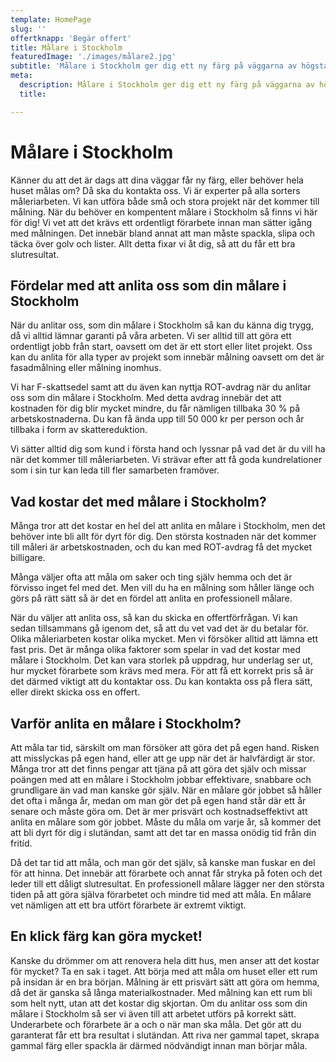 ```yaml
---
template: HomePage
slug: ''
offertknapp: 'Begär offert'
title: Målare i Stockholm
featuredImage: './images/målare2.jpg'
subtitle: 'Målare i Stockholm ger dig ett ny färg på väggarna av högsta kvalité! Kontakta oss för gratis offert idag! Ring eller maila, eller använd vårat formulär.'
meta:
  description: Målare i Stockholm ger dig ett ny färg på väggarna av högsta kvalité! Kontakta oss för gratis offert idag! Ring eller maila, eller använd vårat formulär.
  title: 

---
```


# Målare i Stockholm

Känner du att det är dags att dina väggar får ny färg, eller behöver hela huset målas om? Då ska du kontakta oss. Vi är experter på alla sorters måleriarbeten. Vi kan utföra både små och stora projekt när det kommer till målning. När du behöver en kompentent målare i Stockholm så finns vi här för dig! Vi vet att det krävs ett ordentligt förarbete innan man sätter igång med målningen. Det innebär bland annat att man måste spackla, slipa och täcka över golv och lister. Allt detta fixar vi åt dig, så att du får ett bra slutresultat.

## Fördelar med att anlita oss som din målare i Stockholm
 
När du anlitar oss, som din målare i Stockholm så kan du känna dig trygg, då vi alltid lämnar garanti på våra arbeten. Vi ser alltid till att göra ett ordentligt jobb från start, oavsett om det är ett stort eller litet projekt. Oss kan du anlita för alla typer av projekt som innebär målning oavsett om det är fasadmålning eller målning inomhus.

Vi har F-skattsedel samt att du även kan nyttja ROT-avdrag när du anlitar oss som din målare i Stockholm. Med detta avdrag innebär det att kostnaden för dig blir mycket mindre, du får nämligen tillbaka 30 % på arbetskostnaderna. Du kan få ända upp till 50 000 kr per person och år tillbaka i form av skattereduktion.

Vi sätter alltid dig som kund i första hand och lyssnar på vad det är du vill ha när det kommer till måleriarbeten. Vi strävar efter att få goda kundrelationer som i sin tur kan leda till fler samarbeten framöver.

## Vad kostar det med målare i Stockholm?

Många tror att det kostar en hel del att anlita en målare i Stockholm, men det behöver inte bli allt för dyrt för dig. Den största kostnaden när det kommer till måleri är arbetskostnaden, och du kan med ROT-avdrag få det mycket billigare.

Många väljer ofta att måla om saker och ting själv hemma och det är förvisso inget fel med det. Men vill du ha en målning som håller länge och görs på rätt sätt så är det en fördel att anlita en professionell målare.

När du väljer att anlita oss, så kan du skicka en offertförfrågan. Vi kan sedan tillsammans gå igenom det, så att du vet vad det är du betalar för. Olika måleriarbeten kostar olika mycket. Men vi försöker alltid att lämna ett fast pris. Det är många olika faktorer som spelar in vad det kostar med målare i Stockholm. Det kan vara storlek på uppdrag, hur underlag ser ut, hur mycket förarbete som krävs med mera. För att få ett korrekt pris så är det därmed viktigt att du kontaktar oss. Du kan kontakta oss på flera sätt, eller direkt skicka oss en offert.

## Varför anlita en målare i Stockholm?

Att måla tar tid, särskilt om man försöker att göra det på egen hand. Risken att misslyckas på egen hand, eller att ge upp när det är halvfärdigt är stor. Många tror att det finns pengar att tjäna på att göra det själv och missar poängen med att en målare i Stockholm jobbar effektivare, snabbare och grundligare än vad man kanske gör själv. När en målare gör jobbet så håller det ofta i många år, medan om man gör det på egen hand står där ett år senare och måste göra om. Det är mer prisvärt och kostnadseffektivt att anlita en målare som gör jobbet. Måste du måla om varje år, så kommer det att bli dyrt för dig i slutändan, samt att det tar en massa onödig tid från din fritíd.

Då det tar tid att måla, och man gör det själv, så kanske man fuskar en del för att hinna. Det innebär att förarbete och annat får stryka på foten och det leder till ett dåligt slutresultat. En professionell målare lägger ner den största tiden på att göra själva förarbetet och mindre tid med att måla. En målare vet nämligen att ett bra utfört förarbete är extremt viktigt.

## En klick färg kan göra mycket!

Kanske du drömmer om att renovera hela ditt hus, men anser att det kostar för mycket? Ta en sak i taget. Att börja med att måla om huset eller ett rum på insidan är en bra början. Målning är ett prisvärt sätt att göra om hemma, då det är ganska så långa materialkostnader. Med målning kan ett rum bli som helt nytt, utan att det kostar dig skjortan. Om du anlitar oss som din målare i Stockholm så ser vi även till att arbetet utförs på korrekt sätt. Underarbete och förarbete är a och o när man ska måla. Det gör att du garanterat får ett bra resultat i slutändan. Att riva ner gammal tapet, skrapa gammal färg eller spackla är därmed nödvändigt innan man börjar måla.
